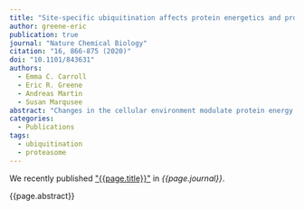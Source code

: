 ```yaml
---
title: "Site-specific ubiquitination affects protein energetics and proteasomal degradation"
author: greene-eric
publication: true
journal: "Nature Chemical Biology"
citation: "16, 866-875 (2020)"
doi: "10.1101/843631"
authors:
  - Emma C. Carroll
  - Eric R. Greene
  - Andreas Martin
  - Susan Marqusee
abstract: "Changes in the cellular environment modulate protein energy landscapes to drive important biology, with consequences for signaling, allostery and other vital processes. The effects of ubiquitination are particularly important because of their potential influence on degradation by the 26S proteasome. Moreover, proteasomal engagement requires unstructured initiation regions that many known proteasome substrates lack. To assess the energetic effects of ubiquitination and how these manifest at the proteasome, we developed a generalizable strategy to produce isopeptide-linked ubiquitin within structured regions of a protein. The effects on the energy landscape vary from negligible to dramatic, depending on the protein and site of ubiquitination. Ubiquitination at sensitive sites destabilizes the native structure and increases the rate of proteasomal degradation. In well-folded proteins, ubiquitination can even induce the requisite unstructured regions needed for proteasomal engagement. Our results indicate a biophysical role of site-specific ubiquitination as a potential regulatory mechanism for energy-dependent substrate degradation."
categories:
  - Publications
tags:
  - ubiquitination
  - proteasome
---
```


We recently published ["{{page.title}}"](https://doi.org/{{page.doi}}) in *{{page.journal}}*.

{{page.abstract}}

